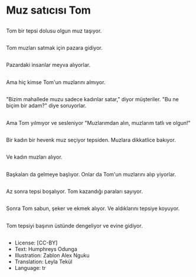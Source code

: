 # Muz satıcısı Tom

##
Tom bir tepsi dolusu olgun muz taşıyor.

##
Tom muzları satmak için pazara gidiyor.

##
Pazardaki insanlar meyva alıyorlar.

##
Ama hiç kimse Tom'un muzlarını almıyor.

##
"Bizim mahallede muzu sadece kadınlar satar," diyor müşteriler. "Bu ne biçim bir adam?" diye soruyorlar.

##
Ama Tom yılmıyor ve sesleniyor "Muzlarımdan alın, muzlarım tatlı ve olgun!"

##
Bir kadın bir hevenk muz seçiyor tepsiden. Muzlara dikkatlice bakıyor.

##
Ve kadın muzları alıyor.

##
Başkaları da gelmeye başlıyor. Onlar da Tom'un muzlarını alıp yiyorlar.

##
Az sonra tepsi boşalıyor. Tom kazandığı paraları sayıyor.

##
Sonra Tom sabun, şeker ve ekmek alıyor. Ve aldıklarını tepsiye koyuyor.

##
Tom tepsiyi başının üstünde dengeliyor ve evine gidiyor.

##
* License: [CC-BY]
* Text: Humphreys Odunga
* Illustration: Zablon Alex Nguku
* Translation: Leyla Tekül
* Language: tr

